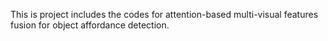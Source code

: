 This is project includes the codes for attention-based multi-visual features fusion for object affordance detection.
